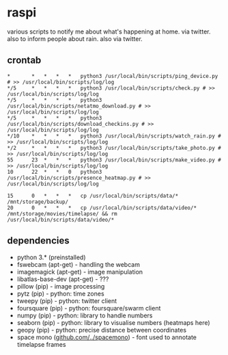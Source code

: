 # raspi

various scripts to notify me about what's happening at home. via twitter.
also to inform people about rain. also via twitter.

## crontab

```
*	    *	*	*	*	python3 /usr/local/bin/scripts/ping_device.py # >> /usr/local/bin/scripts/log/log
*/5	    *	*	*	*	python3 /usr/local/bin/scripts/check.py # >> /usr/local/bin/scripts/log/log
*/5	    *	*	*	*	python3 /usr/local/bin/scripts/netatmo_download.py # >> /usr/local/bin/scripts/log/log
*/5	    *	*	*	*	python3 /usr/local/bin/scripts/download_checkins.py # >> /usr/local/bin/scripts/log/log
*/10	*	*	*	*	python3 /usr/local/bin/scripts/watch_rain.py # >> /usr/local/bin/scripts/log/log
*/2	    *	*	*	*	python3 /usr/local/bin/scripts/take_photo.py # >> /usr/local/bin/scripts/log/log
55	    23	*	*	*	python3 /usr/local/bin/scripts/make_video.py # >> /usr/local/bin/scripts/log/log
10	    22	*	*	0	python3 /usr/local/bin/scripts/presence_heatmap.py # >> /usr/local/bin/scripts/log/log

15	    0	*	*	*	cp /usr/local/bin/scripts/data/* /mnt/storage/backup/
20	    0	*	*	*	cp /usr/local/bin/scripts/data/video/* /mnt/storage/movies/timelapse/ && rm /usr/local/bin/scripts/data/video/*
```

## dependencies

* python 3.* (preinstalled)
* fswebcam (apt-get) - handling the webcam
* imagemagick (apt-get) - image manipulation
* libatlas-base-dev (apt-get) - ???
* pillow (pip) - image processing
* pytz (pip) - python: time zones
* tweepy (pip) - python: twitter client
* foursquare (pip) - python: foursquare/swarm client
* numpy (pip) - python: library to handle numbers
* seaborn (pip) - python: library to visualise numbers (heatmaps here)
* geopy (pip) - python: precise distance between coordinates
* space mono ([github.com/../spacemono](https://github.com/googlefonts/spacemono)) - font used to annotate timelapse frames
